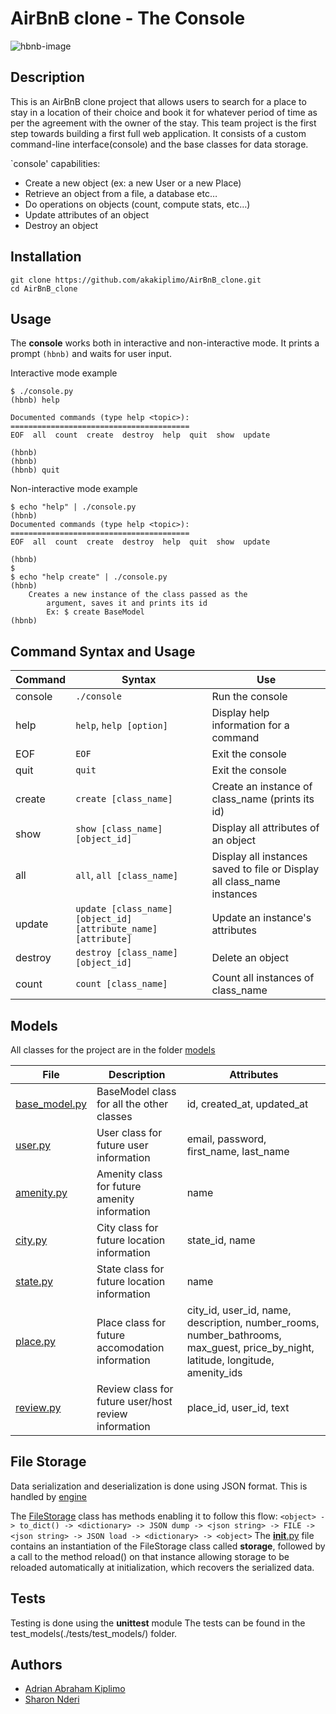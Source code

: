 # AirBnB clone - The Console

![hbnb-image](https://github.com/akakiplimo/AirBnB_clone/tree/main/imgs/hbnb.png)

## Description
This is an AirBnB clone project that allows users to search for a place to stay in a location of their choice and book it for whatever period of time as per the agreement with the owner of the stay.
This team project is the first step towards building a first full web application.
It consists of a custom command-line interface(console) and the base classes for data storage.

`console' capabilities:
- Create a new object (ex: a new User or a new Place)
- Retrieve an object from a file, a database etc…
- Do operations on objects (count, compute stats, etc…)
- Update attributes of an object
- Destroy an object

## Installation
```
git clone https://github.com/akakiplimo/AirBnB_clone.git
cd AirBnB_clone
```
## Usage
The **console** works both in interactive and non-interactive mode.
It prints a prompt `(hbnb)` and waits for user input.

Interactive mode example
```
$ ./console.py
(hbnb) help

Documented commands (type help <topic>):
========================================
EOF  all  count  create  destroy  help  quit  show  update

(hbnb)
(hbnb)
(hbnb) quit
```
Non-interactive mode example
```
$ echo "help" | ./console.py
(hbnb)
Documented commands (type help <topic>):
========================================
EOF  all  count  create  destroy  help  quit  show  update

(hbnb)
$
$ echo "help create" | ./console.py
(hbnb)
	Creates a new instance of the class passed as the
        argument, saves it and prints its id
        Ex: $ create BaseModel
(hbnb)
```

## Command Syntax and Usage

Command | Syntax | Use
------- | ------ | ------
console | `./console` | Run the console
help | `help`, `help [option]` | Display help information for a command
EOF | `EOF` | Exit the console
quit | `quit` | Exit the console
create | `create [class_name]` | Create an instance of class_name (prints its id)
show | `show [class_name] [object_id]` | Display all attributes of an object
all | `all`, `all [class_name]` | Display all instances saved to file or Display all class_name instances
update | `update [class_name] [object_id] [attribute_name] [attribute]` | Update an instance's attributes
destroy | `destroy [class_name] [object_id]` | Delete an object
count | `count [class_name]` | Count all instances of class_name

## Models
All classes for the project are in the folder [models](./models/)

File | Description | Attributes
---- | ----------- | ----------
[base_model.py](./models/base_model.py) | BaseModel class for all the other classes | id, created_at, updated_at
[user.py](./models/user.py) | User class for future user information | email, password, first_name, last_name
[amenity.py](./models/amenity.py) | Amenity class for future amenity information | name
[city.py](./models/city.py) | City class for future location information | state_id, name
[state.py](./models/state.py) | State class for future location information | name
[place.py](./models/place.py) | Place class for future accomodation information | city_id, user_id, name, description, number_rooms, number_bathrooms, max_guest, price_by_night, latitude, longitude, amenity_ids
[review.py](./models/review.py) | Review class for future user/host review information | place_id, user_id, text

## File Storage
Data serialization and deserialization is done using JSON format. This is handled by [engine](./models/engine/)

The [FileStorage](./models/engine/file_storage.py) class has methods enabling it to follow this flow:
```<object> -> to_dict() -> <dictionary> -> JSON dump -> <json string> -> FILE -> <json string> -> JSON load -> <dictionary> -> <object>```
The [__init__.py](./models/__init__.py) file contains an instantiation of the FileStorage class called **storage**, followed by a call to the method reload() on that instance allowing storage to be reloaded automatically at initialization, which recovers the serialized data.

## Tests
Testing is done using the **unittest** module
The tests can be found in the test_models(./tests/test_models/) folder.

## Authors
- [Adrian Abraham Kiplimo](https://github.com/akakiplimo)
- [Sharon Nderi](https://github.com/SNderi)
